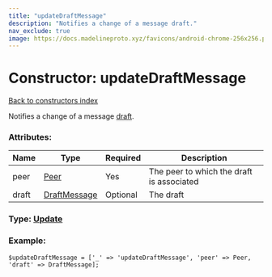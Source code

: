 ```yaml
---
title: "updateDraftMessage"
description: "Notifies a change of a message draft."
nav_exclude: true
image: https://docs.madelineproto.xyz/favicons/android-chrome-256x256.png
---
```

# Constructor: updateDraftMessage  
[Back to constructors index](/API_docs/constructors/index.html)



Notifies a change of a message [draft](https://core.telegram.org/api/drafts).

### Attributes:

| Name     |    Type       | Required | Description |
|----------|---------------|----------|-------------|
|peer|[Peer](/API_docs/types/Peer.html) | Yes|The peer to which the draft is associated|
|draft|[DraftMessage](/API_docs/types/DraftMessage.html) | Optional|The draft|



### Type: [Update](/API_docs/types/Update.html)


### Example:

```
$updateDraftMessage = ['_' => 'updateDraftMessage', 'peer' => Peer, 'draft' => DraftMessage];
```  
